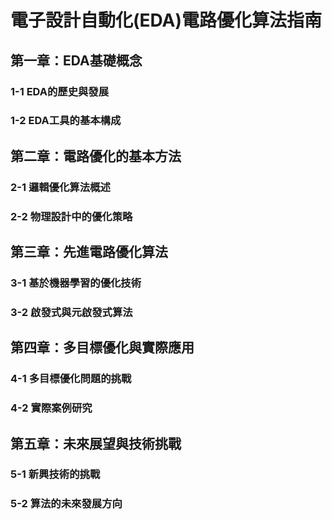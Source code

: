 # 電子設計自動化(EDA)電路優化算法指南

## 第一章：EDA基礎概念
### 1-1 EDA的歷史與發展
### 1-2 EDA工具的基本構成

## 第二章：電路優化的基本方法
### 2-1 邏輯優化算法概述
### 2-2 物理設計中的優化策略

## 第三章：先進電路優化算法
### 3-1 基於機器學習的優化技術
### 3-2 啟發式與元啟發式算法

## 第四章：多目標優化與實際應用
### 4-1 多目標優化問題的挑戰
### 4-2 實際案例研究

## 第五章：未來展望與技術挑戰
### 5-1 新興技術的挑戰
### 5-2 算法的未來發展方向